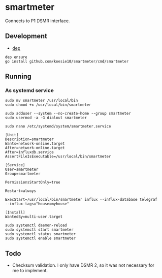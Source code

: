 # smartmeter

Connects to P1 DSMR interface.

## Development

* [dep](https://github.com/golang/dep)

```
dep ensure
go install github.com/koesie10/smartmeter/cmd/smartmeter
```

## Running

### As systemd service

```
sudo mv smartmeter /usr/local/bin
sudo chmod +x /usr/local/bin/smartmeter

sudo adduser --system --no-create-home --group smartmeter
sudo usermod -a -G dialout smartmeter

sudo nano /etc/systemd/system/smartmeter.service
```

```
[Unit]
Description=smartmeter
Wants=network-online.target
After=network-online.target
After=influxdb.service
AssertFileIsExecutable=/usr/local/bin/smartmeter

[Service]
User=smartmeter
Group=smartmeter

PermissionsStartOnly=true

Restart=always

ExecStart=/usr/local/bin/smartmeter influx --influx-database telegraf --influx-tags="house=myhouse"

[Install]
WantedBy=multi-user.target
```

```
sudo systemctl daemon-reload
sudo systemctl start smartmeter
sudo systemctl status smartmeter
sudo systemctl enable smartmeter
```

## Todo

- Checksum validation. I only have DSMR 2, so it was not necessary for me to implement.
